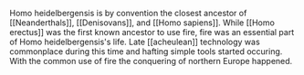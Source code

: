 Homo heidelbergensis is by convention the closest ancestor of [[Neanderthals]], [[Denisovans]], and [[Homo sapiens]]. While [[Homo erectus]] was the first known ancestor to use fire, fire was an essential part of Homo heidelbergensis's life. Late [[acheulean]] technology was commonplace during this time and hafting simple tools started occuring. With the common use of fire the conquering of northern Europe happened.